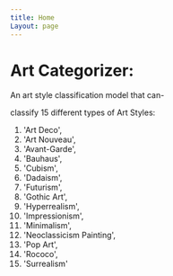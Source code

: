 ```yaml
---
title: Home
Layout: page
---
```


# Art Categorizer:

An art style classification model that can- <br/>

classify 15 different types of Art Styles:

1. 'Art Deco',
2. 'Art Nouveau',
3. 'Avant-Garde',
4. 'Bauhaus',
5. 'Cubism',
6. 'Dadaism',
7. 'Futurism',
8. 'Gothic Art',
9. 'Hyperrealism',
10. 'Impressionism',
11. 'Minimalism',
12. 'Neoclassicism Painting',
13. 'Pop Art',
14. 'Rococo',
15. 'Surrealism'
